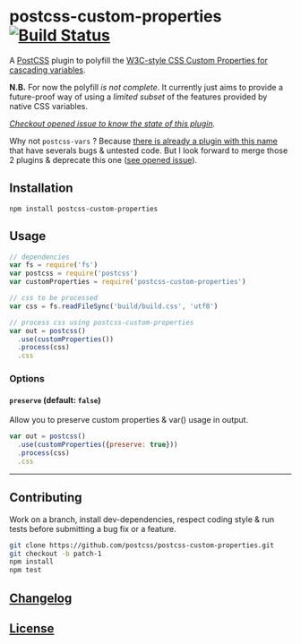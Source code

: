 # postcss-custom-properties [![Build Status](https://travis-ci.org/postcss/postcss-custom-properties.png)](https://travis-ci.org/postcss/postcss-custom-properties)

A [PostCSS](https://github.com/postcss/postcss) plugin to polyfill the
[W3C-style CSS Custom Properties for cascading variables](http://www.w3.org/TR/css-variables/).

**N.B.** For now the polyfill _is not complete_. It currently just aims to provide a future-proof way of using a _limited subset_ of the features provided by native CSS variables.  

_[Checkout opened issue to know the state of this plugin](issues)._

Why not `postcss-vars` ? Because [there is already a plugin with this name](http://github.com/iamvdo/postcss-vars) that have severals bugs & untested code.
But I look forward to merge those 2 plugins & deprecate this one ([see opened issue](https://github.com/iamvdo/postcss-vars/issues/4)).

## Installation

```
npm install postcss-custom-properties
```

## Usage

```js
// dependencies
var fs = require('fs')
var postcss = require('postcss')
var customProperties = require('postcss-custom-properties')

// css to be processed
var css = fs.readFileSync('build/build.css', 'utf8')

// process css using postcss-custom-properties
var out = postcss()
  .use(customProperties())
  .process(css)
  .css
```

### Options

#### `preserve` (default: `false`)

Allow you to preserve custom properties & var() usage in output.

```js
var out = postcss()
  .use(customProperties({preserve: true}))
  .process(css)
  .css
```

---

## Contributing

Work on a branch, install dev-dependencies, respect coding style & run tests before submitting a bug fix or a feature.

```bash
git clone https://github.com/postcss/postcss-custom-properties.git
git checkout -b patch-1
npm install
npm test
```

## [Changelog](CHANGELOG.md)

## [License](LICENSE-MIT)
